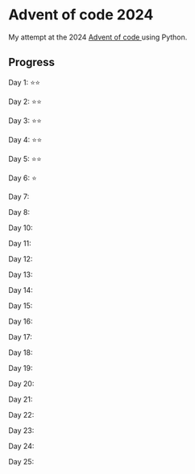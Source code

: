 # Advent of code 2024

My attempt at the 2024 [Advent of code ](https://adventofcode.com) using Python.

## Progress

Day 1: ⭐⭐

Day 2: ⭐⭐

Day 3: ⭐⭐

Day 4: ⭐⭐

Day 5: ⭐⭐

Day 6: ⭐

Day 7:

Day 8:

Day 10:

Day 11:

Day 12:

Day 13:

Day 14:

Day 15:

Day 16:

Day 17:

Day 18:

Day 19:

Day 20:

Day 21:

Day 22:

Day 23:

Day 24:

Day 25: